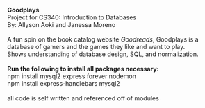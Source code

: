 <strong> Goodplays </strong> <br>
Project for CS340: Introduction to Databases <br>
By: Allyson Aoki and Janessa Moreno <br>
<br>
A fun spin on the book catalog website <em>Goodreads</em>, Goodplays is a database of gamers and the games they like and want to play.<br>
Shows understanding of database design, SQL, and normalization. 
<br>
<br>
<strong>Run the following to install all packages necessary:</strong> <br>
npm install mysql2 express forever nodemon <br>
npm install express-handlebars mysql2
<br>
<br>
all code is self written and referenced off of modules